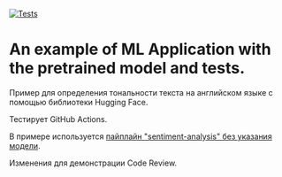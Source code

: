 [![Tests](https://github.com/sozykin/ml_fastapi_tests/actions/workflows/python-app.yml/badge.svg)](https://github.com/sozykin/ml_fastapi_tests/actions/workflows/python-app.yml)

# An example of ML Application with the pretrained model and tests.

Пример для определения тональности текста на английском языке с помощью библиотеки Hugging Face.

Тестирует GitHub Actions.

В примере используется [пайплайн "sentiment-analysis" без указания модели](https://huggingface.co/tasks/text-classification).

Изменения для демонстрации Code Review.
